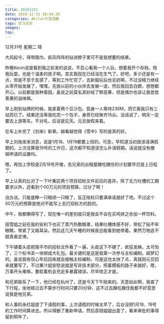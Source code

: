 ```yaml
---
title: 20191231
date: 2019-12-31 10:44:20
categories: Akilarの泡泡糖
tags: 实习日志
images:
top:
---
```

12月31号 星期二 晴

大风起兮，得带围巾。妖风阵阵的钻进脖子里可不是我想要的结果。

昨晚Kevin说是看到我之前发的说说，不忍心看我一个人玩，想着我开个存档，陪我玩耍。也是个温柔的孩子啊。其实我现在已经没在生气了。好吧，多少还是有一点，但是不至于反感了，等到工作忙完了，去新服玩玩也无妨啊，不过没精力继续从零开始发展了，嘿嘿，先放以前的小伙伴去发展一波，然后我回去白嫖，想想都开心。以前都是我种善因，虽说之前莫名其妙结了颗恶果，但是偶尔也该让我尝尝善果的滋味嘛。

早上刚到站牌的时候，我拿着两个豆沙包，孤身一人等待236M，而它离我只有三站而已了。结果还没等我吃完一个包子，身旁已经聚齐15众。没话说了，明天一定要去上游等车。不对吼，应该是后天。元旦放假来着。

在车上补完了《剑来》新章。越看越觉得《雪中》写的是真的好。

早上刘驰发来消息，说是1月18、1月19都要上班的。可恶，早知道当初就该请满假期的。上次没算我19号的工作日，这次都不知道该怎么补请假期。话说就没有撤销申请的设置吗。

嗯，再加上学校是2月19号开楼，去兄弟的出租屋蹭吃蹭住的计划要早日提上日程了。

早上认真的比对了一下叶集区两个项目招标文件前后的差异，除了无力吐槽的工期要求以外，还看到个00万元的项目预算。过分了啊！

没办法，只能是睁一只眼闭一只眼了，反正陪标只要满承诺就好了吧。不过这个00万元的预算是绝对不能写上去打招标方的脸的。

中午，我都懒得写了，现在唯一的差别就只是我会不会在买鸡排之余加一杯饮料。

田雪姐之前在我的安利下也买了蒸汽热敷眼罩，结果吐槽体感不好，带松了贴不牢眼睛，带紧了又硌耳朵。然后这几天午睡的时候我总能看到她带着。果然万物逃不脱真香定律。

下午硬着头皮把南平市的招标文件看了一遍，头皮这下不硬了，疯狂发麻。太可怕了，三个标书丢一块绑成大礼包。最关键的是这是我第一次参与主标编制。超梦幻的，虽说我有信心年后回来就会接触主标编制，可是这也太快了点，真就刚元旦回来就要写了。不过果汁姐安慰说就是写非技术部分，照着模板的路子来就好，嗯，万事开头难嘛，要趁着机会充足多暴露错误，尽早改正才是。

和兄弟联系了一下，他已经在杭州了，还是今天下午刚来的。天意如此啊，我查了下行程，坐地铁过去不算步行时间只要20分钟，这不过去蹭吃蹭住我都不好意思说我是他兄弟。

和人事的永红姐提了下请假的事，上次请假的时候太早了，后台没把1月18、19号的工作时间算进去。所以得删了重新申请。然后荔枝姐姐出差了，看来审批的事得留到明年了。





